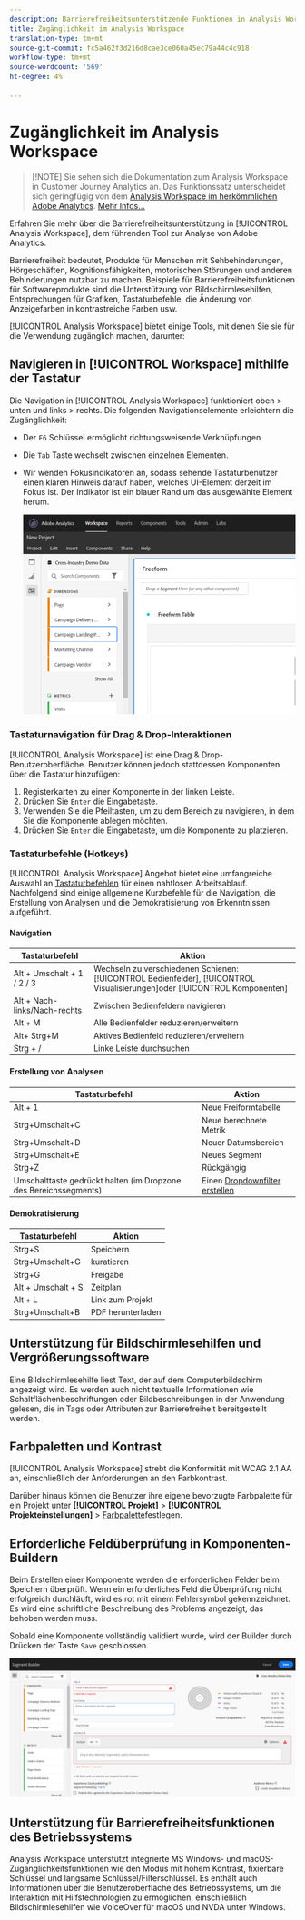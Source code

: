 ```yaml
---
description: Barrierefreiheitsunterstützende Funktionen in Analysis Workspace
title: Zugänglichkeit im Analysis Workspace
translation-type: tm+mt
source-git-commit: fc5a462f3d216d8cae3ce060a45ec79a44c4c918
workflow-type: tm+mt
source-wordcount: '569'
ht-degree: 4%

---
```



# Zugänglichkeit im Analysis Workspace

>[!NOTE] Sie sehen sich die Dokumentation zum Analysis Workspace in Customer Journey Analytics an. Das Funktionssatz unterscheidet sich geringfügig von dem [Analysis Workspace im herkömmlichen Adobe Analytics](https://docs.adobe.com/content/help/de-DE/analytics/analyze/analysis-workspace/home.html). [Mehr Infos...](/help/getting-started/cja-aa.md)

Erfahren Sie mehr über die Barrierefreiheitsunterstützung in [!UICONTROL Analysis Workspace], dem führenden Tool zur Analyse von Adobe Analytics.

Barrierefreiheit bedeutet, Produkte für Menschen mit Sehbehinderungen, Hörgeschäften, Kognitionsfähigkeiten, motorischen Störungen und anderen Behinderungen nutzbar zu machen. Beispiele für Barrierefreiheitsfunktionen für Softwareprodukte sind die Unterstützung von Bildschirmlesehilfen, Entsprechungen für Grafiken, Tastaturbefehle, die Änderung von Anzeigefarben in kontrastreiche Farben usw.

[!UICONTROL Analysis Workspace] bietet einige Tools, mit denen Sie sie für die Verwendung zugänglich machen, darunter:

## Navigieren in [!UICONTROL Workspace] mithilfe der Tastatur

Die Navigation in [!UICONTROL Analysis Workspace] funktioniert oben > unten und links > rechts. Die folgenden Navigationselemente erleichtern die Zugänglichkeit:

* Der `F6` Schlüssel ermöglicht richtungsweisende Verknüpfungen
* Die `Tab` Taste wechselt zwischen einzelnen Elementen.
* Wir wenden Fokusindikatoren an, sodass sehende Tastaturbenutzer einen klaren Hinweis darauf haben, welches UI-Element derzeit im Fokus ist. Der Indikator ist ein blauer Rand um das ausgewählte Element herum.

   ![Fokusindikator](assets/focus-indicator.png)

### Tastaturnavigation für Drag &amp; Drop-Interaktionen

[!UICONTROL Analysis Workspace] ist eine Drag &amp; Drop-Benutzeroberfläche. Benutzer können jedoch stattdessen Komponenten über die Tastatur hinzufügen:

1. Registerkarten zu einer Komponente in der linken Leiste.
1. Drücken Sie `Enter` die Eingabetaste.
1. Verwenden Sie die Pfeiltasten, um zu dem Bereich zu navigieren, in dem Sie die Komponente ablegen möchten.
1. Drücken Sie `Enter` die Eingabetaste, um die Komponente zu platzieren.

### Tastaturbefehle (Hotkeys)

[!UICONTROL Analysis Workspace] Angebot bietet eine umfangreiche Auswahl an [Tastaturbefehlen](/help/analysis-workspace/build-workspace-project/fa-shortcut-keys.md) für einen nahtlosen Arbeitsablauf. Nachfolgend sind einige allgemeine Kurzbefehle für die Navigation, die Erstellung von Analysen und die Demokratisierung von Erkenntnissen aufgeführt.

#### Navigation

| Tastaturbefehl | Aktion |
|---|---|
| Alt + Umschalt + 1 / 2 / 3 | Wechseln zu verschiedenen Schienen: [!UICONTROL Bedienfelder], [!UICONTROL Visualisierungen]oder [!UICONTROL Komponenten] |
| Alt + Nach-links/Nach-rechts | Zwischen Bedienfeldern navigieren |
| Alt + M | Alle Bedienfelder reduzieren/erweitern |
| Alt+ Strg+M | Aktives Bedienfeld reduzieren/erweitern |
| Strg + / | Linke Leiste durchsuchen |

#### Erstellung von Analysen

| Tastaturbefehl | Aktion |
|---|---|
| Alt + 1 | Neue Freiformtabelle |
| Strg+Umschalt+C | Neue berechnete Metrik |
| Strg+Umschalt+D | Neuer Datumsbereich |
| Strg+Umschalt+E | Neues Segment |
| Strg+Z | Rückgängig |
| Umschalttaste gedrückt halten (im Dropzone des Bereichssegments) | Einen [Dropdownfilter erstellen](https://docs.adobe.com/content/help/en/analytics-learn/tutorials/analysis-workspace/using-panels/using-drop-down-filters.html) |

#### Demokratisierung

| Tastaturbefehl | Aktion |
|---|---|
| Strg+S | Speichern |
| Strg+Umschalt+G | kuratieren |
| Strg+G | Freigabe |
| Alt + Umschalt + S | Zeitplan |
| Alt + L | Link zum Projekt |
| Strg+Umschalt+B | PDF herunterladen |

## Unterstützung für Bildschirmlesehilfen und Vergrößerungssoftware

Eine Bildschirmlesehilfe liest Text, der auf dem Computerbildschirm angezeigt wird. Es werden auch nicht textuelle Informationen wie Schaltflächenbeschriftungen oder Bildbeschreibungen in der Anwendung gelesen, die in Tags oder Attributen zur Barrierefreiheit bereitgestellt werden.

## Farbpaletten und Kontrast

[!UICONTROL Analysis Workspace] strebt die Konformität mit WCAG 2.1 AA an, einschließlich der Anforderungen an den Farbkontrast.

Darüber hinaus können die Benutzer ihre eigene bevorzugte Farbpalette für ein Projekt unter **[!UICONTROL Projekt]** > **[!UICONTROL Projekteinstellungen]** > [Farbpalette](/help/analysis-workspace/build-workspace-project/color-palettes.md)festlegen.

## Erforderliche Feldüberprüfung in Komponenten-Buildern

Beim Erstellen einer Komponente werden die erforderlichen Felder beim Speichern überprüft. Wenn ein erforderliches Feld die Überprüfung nicht erfolgreich durchläuft, wird es rot mit einem Fehlersymbol gekennzeichnet. Es wird eine schriftliche Beschreibung des Problems angezeigt, das behoben werden muss.

Sobald eine Komponente vollständig validiert wurde, wird der Builder durch Drücken der Taste `Save` geschlossen.

![Fehler-Überprüfung](assets/error-validation.png)

## Unterstützung für Barrierefreiheitsfunktionen des Betriebssystems

Analysis Workspace unterstützt integrierte MS Windows- und macOS-Zugänglichkeitsfunktionen wie den Modus mit hohem Kontrast, fixierbare Schlüssel und langsame Schlüssel/Filterschlüssel. Es enthält auch Informationen über die Benutzeroberfläche des Betriebssystems, um die Interaktion mit Hilfstechnologien zu ermöglichen, einschließlich Bildschirmlesehilfen wie VoiceOver für macOS und NVDA unter Windows.